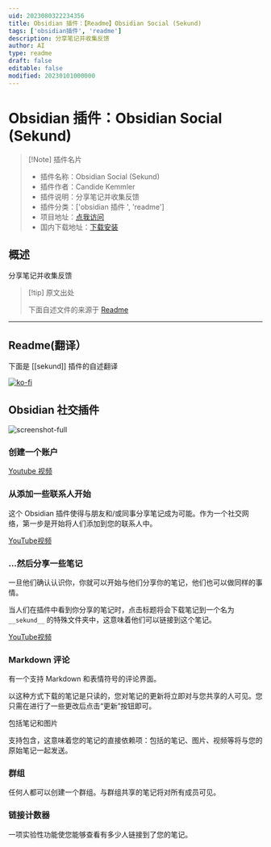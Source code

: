 ```yaml
---
uid: 2023080322234356
title: Obsidian 插件：【Readme】Obsidian Social (Sekund)
tags: ['obsidian插件', 'readme']
description: 分享笔记并收集反馈
author: AI
type: readme
draft: false
editable: false
modified: 20230101000000
---
```


# Obsidian 插件：Obsidian Social (Sekund)

> [!Note] 插件名片
> - 插件名称：Obsidian Social (Sekund)
> - 插件作者：Candide Kemmler
> - 插件说明：分享笔记并收集反馈
> - 插件分类：['obsidian 插件 ', 'readme']
> - 项目地址：[点我访问](https://github.com/Sekund/sekund-plugin-react)
> - 国内下载地址：[下载安装](https://pkmer.cn/products/plugin/pluginMarket/?sekund)

## 概述

分享笔记并收集反馈

> [!tip] 原文出处
>
>下面自述文件的来源于 [Readme](https://ghproxy.net/https://raw.githubusercontent.com/Sekund/sekund-plugin-react/main/README.md)
>

---

## Readme(翻译）

下面是 [[sekund]] 插件的自述翻译

[![ko-fi](https://ko-fi.com/img/githubbutton_sm.svg)](https://ko-fi.com/X8X3C08KJ)

## Obsidian 社交插件

![screenshot-full](screenshot-full.png)

### 创建一个账户

[Youtube 视频](https://www.youtube.com/watch?v=NejE-5SJwVk)

### 从添加一些联系人开始

这个 Obsidian 插件使得与朋友和/或同事分享笔记成为可能。作为一个社交网络，第一步是开始将人们添加到您的联系人中。

[YouTube视频](https://www.youtube.com/watch?v=dOmWFUkA55M)

### ...然后分享一些笔记

一旦他们确认认识你，你就可以开始与他们分享你的笔记，他们也可以做同样的事情。

当人们在插件中看到你分享的笔记时，点击标题将会下载笔记到一个名为 `__sekund__` 的特殊文件夹中，这意味着他们可以链接到这个笔记。

[YouTube视频](https://www.youtube.com/watch?v=dYRIT0TjHdA)

### Markdown 评论

有一个支持 Markdown 和表情符号的评论界面。

以这种方式下载的笔记是只读的，您对笔记的更新将立即对与您共享的人可见。您只需在进行了一些更改后点击“更新”按钮即可。

包括笔记和图片

支持包含，这意味着您的笔记的直接依赖项：包括的笔记、图片、视频等将与您的原始笔记一起发送。

### 群组

任何人都可以创建一个群组。与群组共享的笔记将对所有成员可见。

### 链接计数器

一项实验性功能使您能够查看有多少人链接到了您的笔记。
